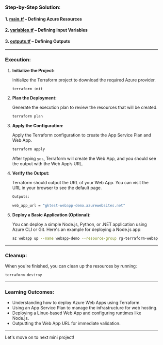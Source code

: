 ### **Step-by-Step Solution:**

#### **1. [main.tf](https://github.com/jkgaurav/tf-az-mini-projs/blob/main/mini-proj-4/terraform-azure-web-app/main.tf)** – Defining Azure Resources

#### **2. [variables.tf](https://github.com/jkgaurav/tf-az-mini-projs/blob/main/mini-proj-4/terraform-azure-web-app/variables.tf)** – Defining Input Variables

#### **3. [outputs.tf](https://github.com/jkgaurav/tf-az-mini-projs/blob/main/mini-proj-4/terraform-azure-web-app/outputs.tf)** – Defining Outputs

---

### **Execution:**

1. **Initialize the Project:**

   Initialize the Terraform project to download the required Azure provider.

   ```bash
   terraform init
   ```

2. **Plan the Deployment:**

   Generate the execution plan to review the resources that will be created.

   ```bash
   terraform plan
   ```

3. **Apply the Configuration:**

   Apply the Terraform configuration to create the App Service Plan and Web App.

   ```bash
   terraform apply
   ```

   After typing `yes`, Terraform will create the Web App, and you should see the output with the Web App’s URL.

4. **Verify the Output:**

   Terraform should output the URL of your Web App. You can visit the URL in your browser to see the default page.

   ```bash
   Outputs:

   web_app_url = "gktest-webapp-demo.azurewebsites.net"
   ```

5. **Deploy a Basic Application (Optional):**

   You can deploy a simple Node.js, Python, or .NET application using Azure CLI or Git. Here's an example for deploying a Node.js app:

   ```bash
   az webapp up --name webapp-demo --resource-group rg-terraform-webapp-demo --sku B1
   ```

---

### **Cleanup:**

When you're finished, you can clean up the resources by running:

```bash
terraform destroy
```

---

### **Learning Outcomes:**
- Understanding how to deploy Azure Web Apps using Terraform.
- Using an App Service Plan to manage the infrastructure for web hosting.
- Deploying a Linux-based Web App and configuring runtimes like Node.js.
- Outputting the Web App URL for immediate validation.

---

Let's move on to next mini project!
